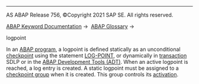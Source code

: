   

* * *

AS ABAP Release 756, ©Copyright 2021 SAP SE. All rights reserved.

[ABAP Keyword Documentation](javascript:call_link\('abenabap.htm'\)) →  [ABAP Glossary](javascript:call_link\('abenabap_glossary.htm'\)) → 

logpoint

In an [ABAP program](javascript:call_link\('abenabap_program_glosry.htm'\) "Glossary Entry"), a logpoint is defined statically as an unconditional [checkpoint](javascript:call_link\('abencheckpoint_glosry.htm'\) "Glossary Entry") using the statement [LOG-POINT](javascript:call_link\('abaplog-point.htm'\)), or dynamically in [transaction](javascript:call_link\('abentransaction_glosry.htm'\) "Glossary Entry") SDLP or in the [ABAP Development Tools (ADT)](javascript:call_link\('abenadt_glosry.htm'\) "Glossary Entry"). When an active logpoint is reached, a log entry is created. A static logpoint must be assigned to a [checkpoint group](javascript:call_link\('abencheckpoint_group_glosry.htm'\) "Glossary Entry") when it is created. This group controls its [activation](javascript:call_link\('abenactivatable_checkpoint_glosry.htm'\) "Glossary Entry").
